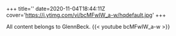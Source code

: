 +++
title=''
date=2020-11-04T18:44:11Z
cover='https://i.ytimg.com/vi/bcMFwIW_a-w/hqdefault.jpg'
+++

All content belongs to GlennBeck.
{{< youtube bcMFwIW_a-w >}}
